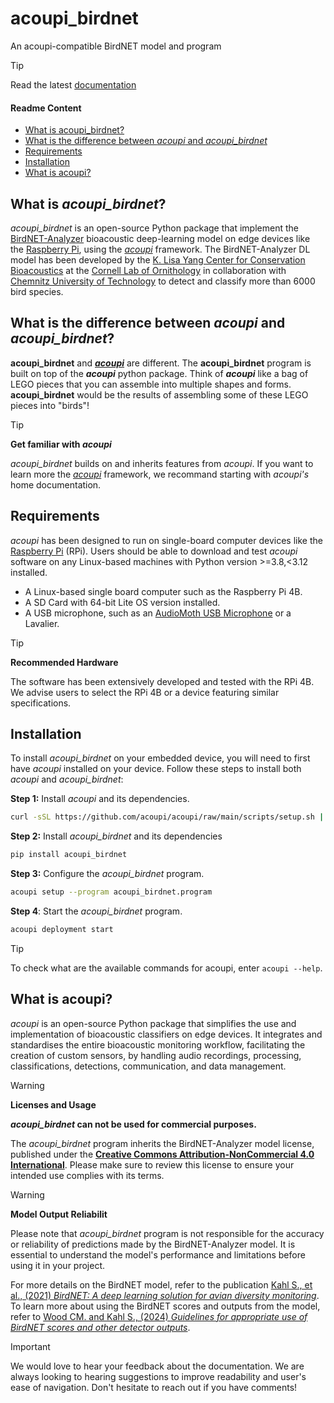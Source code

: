 # acoupi_birdnet
An acoupi-compatible BirdNET model and program

> [!TIP]
> Read the latest [documentation](https://acoupi.github.io/acoupi_birdnet/)

#### Readme Content
- [What is acoupi_birdnet?](#what-is-acoupi_birdnet)
- [What is the difference between _acoupi_ and _acoupi_birdnet_](#what-is-the-difference-between-acoupi-and-acoupi_birdnet)
- [Requirements](#requirements)
- [Installation](#installation)
- [What is acoupi?](#what-is-acoupi)

## What is _acoupi_birdnet_?
*acoupi_birdnet* is an open-source Python package that implement the [BirdNET-Analyzer](https://github.com/kahst/BirdNET-Analyzer?tab=readme-ov-file) bioacoustic deep-learning model on edge devices like the [Raspberry Pi](https://www.raspberrypi.org/), using the [_acoupi_](https://acoupi.github.io/acoupi) framework. The BirdNET-Analyzer DL model has been developed by the [K. Lisa Yang Center for Conservation Bioacoustics](https://www.birds.cornell.edu/ccb/) at the [Cornell Lab of Ornithology](https://www.birds.cornell.edu/home) in collaboration with [Chemnitz University of Technology](https://www.tu-chemnitz.de/index.html.en) to detect and classify more than 6000 bird species. 

## What is the difference between _acoupi_ and _acoupi_birdnet_?

__acoupi_birdnet__ and [___acoupi___](https://acoupi.github.io/acoupi) are different. The __acoupi_birdnet__ program is built on top of the ___acoupi___ python package. Think of ___acoupi___ like a bag of LEGO pieces that you can assemble into multiple shapes and forms. __acoupi_birdnet__ would be the results of assembling some of these LEGO pieces into "birds"!

> [!TIP]
> **Get familiar with _acoupi_**
>
> *acoupi_birdnet* builds on and inherits features from _acoupi_. If you want to learn more the [_acoupi_](https://acoupi.github.io/acoupi) framework, we recommand starting with _acoupi's_ home documentation. 

## Requirements
_acoupi_ has been designed to run on single-board computer devices like the [Raspberry Pi](https://www.raspberrypi.org/) (RPi).
Users should be able to download and test _acoupi_ software on any Linux-based machines with Python version >=3.8,<3.12 installed.

- A Linux-based single board computer such as the Raspberry Pi 4B. 
- A SD Card with 64-bit Lite OS version installed.
- A USB microphone, such as an [AudioMoth USB Microphone](https://www.openacousticdevices.info/audiomoth) or a Lavalier.

> [!TIP] 
> **Recommended Hardware**
>
> The software has been extensively developed and tested with the RPi 4B. We advise users to select the RPi 4B or a device featuring similar specifications.

## Installation

To install *acoupi_birdnet* on your embedded device, you will need to first have _acoupi_ installed on your device. Follow these steps to install both _acoupi_ and _acoupi_birdnet_:


**Step 1:** Install _acoupi_ and its dependencies. 
```bash
curl -sSL https://github.com/acoupi/acoupi/raw/main/scripts/setup.sh | bash
```

**Step 2:** Install *acoupi_birdnet* and its dependencies

```bash
pip install acoupi_birdnet
```

**Step 3:** Configure the *acoupi_birdnet* program.

```bash
acoupi setup --program acoupi_birdnet.program
```

**Step 4**: Start the *acoupi_birdnet* program.

```bash
acoupi deployment start
```

> [!TIP] 
> To check what are the available commands for acoupi, enter `acoupi --help`.


## What is acoupi?

_acoupi_ is an open-source Python package that simplifies the use and implementation of bioacoustic classifiers on edge devices. 
It integrates and standardises the entire bioacoustic monitoring workflow, facilitating the creation of custom sensors, by handling audio recordings, processing, classifications, detections, communication, and data management.

> [!WARNING] 
> **Licenses and Usage**
>
>**_acoupi_birdnet_ can not be used for commercial purposes.** 
>
>  The *acoupi_birdnet* program inherits the BirdNET-Analyzer model license, published under the [__Creative Commons Attribution-NonCommercial 4.0 International__](https://github.com/kahst/BirdNET-Analyzer?tab=License-1-ov-file#readme). Please make sure to review this license to ensure your intended use complies with its terms.

> [!WARNING]
> **Model Output Reliabilit**
>
> Please note that *acoupi_birdnet* program is not responsible for the accuracy or reliability of predictions made by the BirdNET-Analyzer model. It is essential to understand the model's performance and limitations before using it in your project.
>
> For more details on the BirdNET model, refer to the publication [Kahl S., et al., (2021) _BirdNET: A deep learning solution for avian diversity monitoring_](https://doi.org/10.1016/j.ecoinf.2021.101236). To learn more about using the BirdNET scores and outputs from the model, refer to [Wood CM. and Kahl S., (2024) _Guidelines for appropriate use of BirdNET scores and other detector outputs_](https://connormwood.com/wp-content/uploads/2024/02/wood-kahl-2024-guidelines-for-birdnet-scores.pdf).

> [!IMPORTANT]
> We would love to hear your feedback about the documentation. We are always looking to hearing suggestions to improve readability and user's ease of navigation. Don't hesitate to reach out if you have comments!